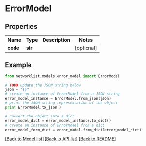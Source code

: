 # ErrorModel


## Properties
Name | Type | Description | Notes
------------ | ------------- | ------------- | -------------
**code** | **str** |  | [optional] 

## Example

```python
from networklist.models.error_model import ErrorModel

# TODO update the JSON string below
json = "{}"
# create an instance of ErrorModel from a JSON string
error_model_instance = ErrorModel.from_json(json)
# print the JSON string representation of the object
print ErrorModel.to_json()

# convert the object into a dict
error_model_dict = error_model_instance.to_dict()
# create an instance of ErrorModel from a dict
error_model_form_dict = error_model.from_dict(error_model_dict)
```
[[Back to Model list]](../README.md#documentation-for-models) [[Back to API list]](../README.md#documentation-for-api-endpoints) [[Back to README]](../README.md)


